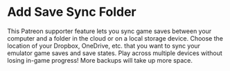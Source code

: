 # Add Save Sync Folder

This Patreon supporter feature lets you sync game saves between your computer and a folder in the cloud or on a local storage device. Choose the location of your Dropbox, OneDrive, etc. that you want to sync your emulator game saves and save states. Play across multiple devices without losing in-game progress! More backups will take up more space.
